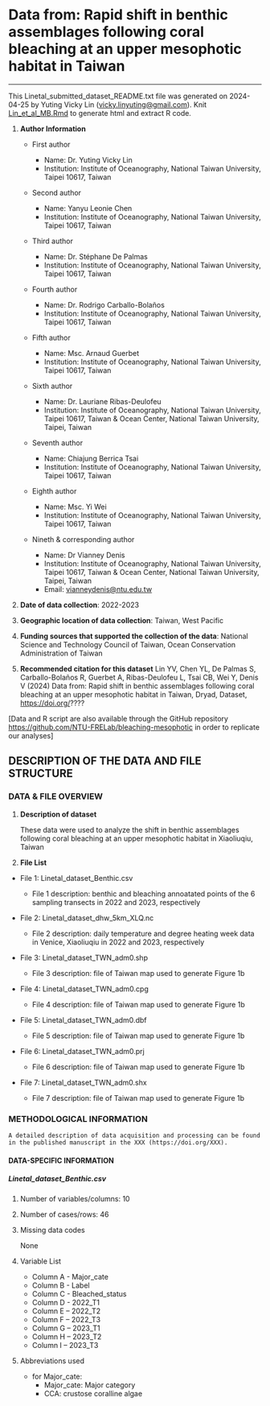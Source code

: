 # Data from: Rapid shift in benthic assemblages following coral bleaching at an upper mesophotic habitat in Taiwan

---

This Linetal_submitted_dataset_README.txt file was generated on 2024-04-25 by Yuting Vicky Lin (vicky.linyuting@gmail.com). Knit [Lin_et_al_MB.Rmd](Lin_et_al_MB.Rmd) to generate html and extract R code.


1. **Author Information**

	+ First author
		+ Name: Dr. Yuting Vicky Lin
		+ Institution: Institute of Oceanography, National Taiwan University, Taipei 10617, Taiwan

	+ Second author
		+ Name: Yanyu Leonie Chen
		+ Institution: Institute of Oceanography, National Taiwan University, Taipei 10617, Taiwan 
 		
	+ Third author 
		+ Name: Dr. Stéphane De Palmas
		+ Institution: Institute of Oceanography, National Taiwan University, Taipei 10617, Taiwan
		
	+ Fourth author 
		+ Name: Dr. Rodrigo Carballo-Bolaños
		+ Institution: Institute of Oceanography, National Taiwan University, Taipei 10617, Taiwan
			
	+ Fifth author 
		+ Name: Msc. Arnaud Guerbet
		+ Institution: Institute of Oceanography, National Taiwan University, Taipei 10617, Taiwan

	+ Sixth author 
		+ Name: Dr. Lauriane Ribas-Deulofeu
		+ Institution: Institute of Oceanography, National Taiwan University, Taipei 10617, Taiwan &
                             Ocean Center, National Taiwan University, Taipei, Taiwan

	+ Seventh author 
		+ Name: Chiajung Berrica Tsai
		+ Institution: Institute of Oceanography, National Taiwan University, Taipei 10617, Taiwan

	+ Eighth author 
		+ Name: Msc. Yi Wei
		+ Institution: Institute of Oceanography, National Taiwan University, Taipei 10617, Taiwan

	+ Nineth & corresponding author 
		+ Name: Dr Vianney Denis
		+ Institution: Institute of Oceanography, National Taiwan University, Taipei 10617, Taiwan &
                             Ocean Center, National Taiwan University, Taipei, Taiwan
		+ Email: vianneydenis@ntu.edu.tw

2. **Date of data collection**: 2022-2023

3. **Geographic location of data collection**: Taiwan, West Pacific

4. **Funding sources that supported the collection of the data**:  National Science and Technology Council of Taiwan, Ocean Conservation Administration of Taiwan

5. **Recommended citation for this dataset**
Lin YV, Chen YL, De Palmas S, Carballo-Bolaños R, Guerbet A, Ribas-Deulofeu L, Tsai CB, Wei Y, Denis V (2024) Data from: Rapid shift in benthic assemblages following coral bleaching at an upper mesophotic habitat in Taiwan, Dryad, Dataset, https://doi.org/????

[Data and R script are also available through the GitHub repository https://github.com/NTU-FRELab/bleaching-mesophotic in order to replicate our analyses]


## DESCRIPTION OF THE DATA AND FILE STRUCTURE

### DATA & FILE OVERVIEW

1. **Description of dataset**

   These data were used to analyze the shift in benthic assemblages following coral bleaching at an upper mesophotic habitat in Xiaoliuqiu, Taiwan

2. **File List**

  + File 1: Linetal_dataset_Benthic.csv
    + File 1 description: benthic and bleaching annoatated points of the 6 sampling transects in 2022 and 2023, respectively

  + File 2: Linetal_dataset_dhw_5km_XLQ.nc
    + File 2 description: daily temperature and degree heating week data in Venice, Xiaoliuqiu in 2022 and 2023, respectively

  + File 3: Linetal_dataset_TWN_adm0.shp
    + File 3 description: file of Taiwan map used to generate Figure 1b

  + File 4: Linetal_dataset_TWN_adm0.cpg
    + File 4 description: file of Taiwan map used to generate Figure 1b

  + File 5: Linetal_dataset_TWN_adm0.dbf
    + File 5 description: file of Taiwan map used to generate Figure 1b

  + File 6: Linetal_dataset_TWN_adm0.prj
    + File 6 description: file of Taiwan map used to generate Figure 1b

  + File 7: Linetal_dataset_TWN_adm0.shx
    + File 7 description: file of Taiwan map used to generate Figure 1b


### METHODOLOGICAL INFORMATION

    A detailed description of data acquisition and processing can be found in the published manuscript in the XXX (https://doi.org/XXX).


#### DATA-SPECIFIC INFORMATION


##### **Linetal_dataset_Benthic.csv**

1. Number of variables/columns: 10

2. Number of cases/rows: 46

3. Missing data codes

    None

4. Variable List

    + Column A - Major_cate
    + Column B - Label
    + Column C - Bleached_status
    + Column D - 2022_T1
    + Column E – 2022_T2
    + Column F – 2022_T3
    + Column G – 2023_T1
    + Column H – 2023_T2
    + Column I – 2023_T3
    

5. Abbreviations used
  
    + for Major_cate: 
      + Major_cate: Major category
      + CCA: crustose coralline algae
